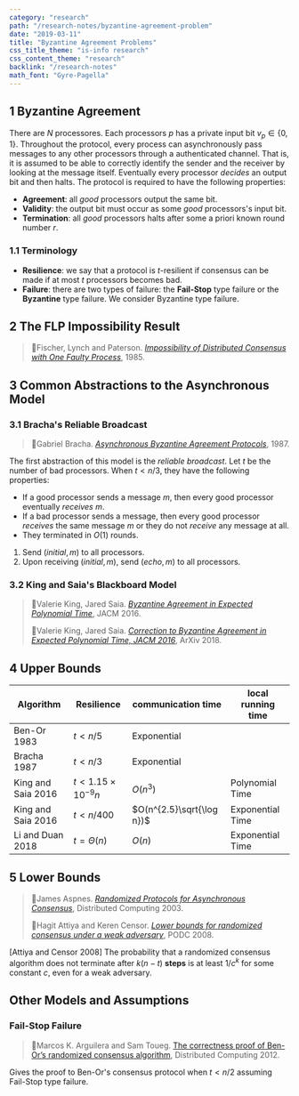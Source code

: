 ```yaml
---
category: "research"
path: "/research-notes/byzantine-agreement-problem"
date: "2019-03-11"
title: "Byzantine Agreement Problems"
css_title_theme: "is-info research"
css_content_theme: "research"
backlink: "/research-notes"
math_font: "Gyre-Pagella"
---
```



## 1 Byzantine Agreement

There are $N$ processores.
Each processors $p$ has a private input bit $v_p\in\{0, 1\}$.
Throughout the protocol, every process can asynchronously pass messages to any other processors through a authenticated channel. 
That is, it is assumed to be able to correctly identify the sender and the receiver by looking at the message itself.
Eventually every processor _decides_ an output bit and then halts.
The protocol is required to have the following properties:

* **Agreement**: all _good_ processors output the same bit.
* **Validity**: the output bit must occur as some _good_ processors's input bit.
* **Termination**: all _good_ processors halts after some a priori known round number $r$.

### 1.1 Terminology

* **Resilience**: we say that a protocol is $t$-resilient if consensus can be made if at most $t$ processors becomes bad.
* **Failure**: there are two types of failure: the **Fail-Stop** type failure or the **Byzantine** type failure. We consider Byzantine type failure.

## 2 The FLP Impossibility Result

> 📑Fischer, Lynch and Paterson. [_Impossibility of Distributed Consensus with One Faulty Process_](https://groups.csail.mit.edu/tds/papers/Lynch/jacm85.pdf), 1985.


## 3 Common Abstractions to the Asynchronous Model

### 3.1 Bracha's Reliable Broadcast

> 📑Gabriel Bracha. [_Asynchronous Byzantine Agreement Protocols_](https://core.ac.uk/download/pdf/82523202.pdf), 1987.

The first abstraction of this model is the _reliable broadcast_. Let $t$ be the number of bad processors. When $t < n/3$, they have the following properties:

* If a good processor sends a message $m$, then every good processor eventually _receives_ $m$.
* If a bad processor sends a message, then every good processor _receives_ the same message $m$ or they do not _receive_ any message at all.
* They terminated in $O(1)$ rounds.



1. Send $(initial, m)$ to all processors.
2. Upon receiving $(initial, m)$, send $(echo, m)$ to all processors.


### 3.2 King and Saia's Blackboard Model

> 📑Valerie King, Jared Saia. [_Byzantine Agreement in Expected Polynomial Time_](https://dl.acm.org/citation.cfm?id=2837019), JACM 2016.
>
> 📑Valerie King, Jared Saia. [_Correction to Byzantine Agreement in Expected Polynomial Time, JACM 2016_](https://arxiv.org/abs/1812.10169), ArXiv 2018.


## 4 Upper Bounds

| Algorithm | Resilience | communication time | local running time |
|---|---|---|---|
| Ben-Or 1983 | $t < n/5$ | Exponential |   |
| Bracha 1987 | $t < n/3$ | Exponential |   |
| King and Saia 2016 | $t < 1.15\times 10^{-9}n$ | $O(n^3)$ | Polynomial Time |
| King and Saia 2016 | $t < n/400$ | $O(n^{2.5}\sqrt{\log n})$ | Exponential Time |
| Li and Duan 2018 | $t = \Theta(n)$ | $O(n)$ | Exponential Time |

## 5 Lower Bounds

> 📑James Aspnes. [_Randomized Protocols for Asynchronous Consensus_](http://disi.unitn.it/~montreso/ds/syllabus/papers/randomized-consensus-survey.pdf), Distributed Computing 2003.
>
> 📑Hagit Attiya and Keren Censor. [_Lower bounds for randomized consensus under a weak adversary_](https://dspace.mit.edu/openaccess-disseminate/1721.1/64943), PODC 2008.

[Attiya and Censor 2008] The probability that a randomized consensus algorithm does not terminate after $k(n-t)$ **steps** is at least $1/c^k$ for some constant $c$, even for a weak adversary.


## Other Models and Assumptions

### Fail-Stop Failure

> 📑Marcos K. Arguilera and Sam Toueg. [The correctness proof of Ben-Or’s randomized consensus algorithm](https://link.springer.com/article/10.1007/s00446-012-0162-z), Distributed Computing 2012.

Gives the proof to Ben-Or's consensus protocol when $t < n/2$ assuming Fail-Stop type failure.